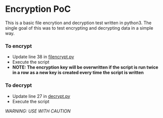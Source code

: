 # Encryption PoC
This is a basic file encrytion and decryption test written in python3. The single goal of this was to test encrypting and decrypting data in a simple way.


### To encrypt
- Update line 38 in [filencrypt.py](https://github.com/I14T-E/encryption-test/filencrypt.py "filencrypt.py")
- Execute the script
- **NOTE: The encryption key will be overwritten if the script is run twice in a row as a new key is created every time the script is written**


### To decrypt
- Update line 27 in [decrypt.py](https://github.com/I14T-E/encryption-test/decrypt.py "decrypt.py")
- Execute the script

_WARNING: USE WITH CAUTION_
